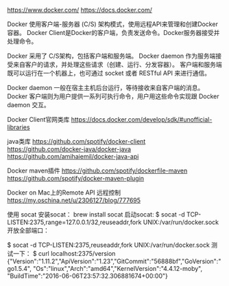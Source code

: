 https://www.docker.com/
https://docs.docker.com/


Docker 使用客户端-服务器 (C/S) 架构模式，使用远程API来管理和创建Docker容器。
Docker Client是Docker的客户端，负责发送命令。Docker服务器接受并处理命令。

Docker 采用了 C/S架构，包括客户端和服务端。 
Docker daemon 作为服务端接受来自客户的请求，并处理这些请求（创建、运行、分发容器）。 
客户端和服务端既可以运行在一个机器上，也可通过 socket 或者 RESTful API 来进行通信。

Docker daemon 一般在宿主主机后台运行，等待接收来自客户端的消息。
Docker 客户端则为用户提供一系列可执行命令，用户用这些命令实现跟 Docker daemon 交互。



Docker Client官网类库
https://docs.docker.com/develop/sdk/#unofficial-libraries


java类库
https://github.com/spotify/docker-client
https://github.com/docker-java/docker-java
https://github.com/amihaiemil/docker-java-api


Docker maven插件
https://github.com/spotify/dockerfile-maven
https://github.com/spotify/docker-maven-plugin





Docker on Mac上的Remote API 远程控制
https://my.oschina.net/u/2306127/blog/777695

使用 socat
安装socat：
brew install socat
启动socat:
$ socat -d TCP-LISTEN:2375,range=127.0.0.1/32,reuseaddr,fork UNIX:/var/run/docker.sock
开放全部端口：

$ socat -d TCP-LISTEN:2375,reuseaddr,fork UNIX:/var/run/docker.sock
测试一下：
$ curl localhost:2375/version
{"Version":"1.11.2","ApiVersion":"1.23","GitCommit":"56888bf","GoVersion":"go1.5.4",
"Os":"linux","Arch":"amd64","KernelVersion":"4.4.12-moby",
"BuildTime":"2016-06-06T23:57:32.306881674+00:00"}














